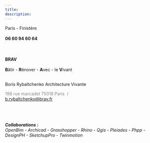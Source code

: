 ```yaml
---
title:
description:
---
```

Paris - Finistère
</br>
</br>
<b> 06 60 94 60 64 </b>
</br>
</br>
</br>
</br>
<b>BRAV</b> <br> <br><b>B</b>âtir  -  <b>R</b>énover  -  <b>A</b>vec  -  le <b>V</b>ivant<br><br>

Boris Rybaltchenko Architecture Vivante

<span style="color: rgb(135, 135, 135);" data-mce-style="color: #878787;">198 rue marcadet 75018 Paris&nbsp; /&nbsp;&nbsp;</span>
<span style="color: rgb(135, 135, 135);" data-mce-style="color: #878787;"></br>b.rybaltchenko@brav.fr</span>
</br>
</br>
</br>
</br>
</br>
<i><b>Collaborations : </b> </br> OpenBim - Archicad - Grasshopper - Rhino - Qgis - Pleiades - Phpp - DesignPH - SketchupPro - Twinmotion</br>
</i>
